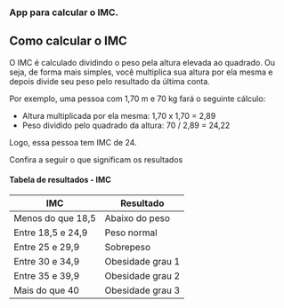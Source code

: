 

### App para calcular o IMC.

## Como calcular o IMC

O IMC é calculado dividindo o peso pela altura elevada ao quadrado. Ou seja, de forma mais simples, você multiplica sua altura por ela mesma e depois divide seu peso pelo resultado da última conta.

Por exemplo, uma pessoa com 1,70 m e 70 kg fará o seguinte cálculo:

- Altura multiplicada por ela mesma: 1,70 x 1,70 = 2,89
- Peso dividido pelo quadrado da altura: 70 / 2,89 = 24,22

Logo, essa pessoa tem IMC de 24.

Confira a seguir o que significam os resultados

#### Tabela de resultados - IMC

|IMC                | Resultado             |
|-----------------------|-----------------------|
| Menos do que 18,5    | Abaixo do peso    |
| Entre 18,5 e 24,9    | Peso normal        |
| Entre 25 e 29,9    | Sobrepeso        |
| Entre 30 e 34,9    | Obesidade grau 1    |
| Entre 35 e 39,9    | Obesidade grau 2    |
| Mais do que 40    | Obesidade grau 3    |
